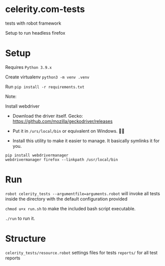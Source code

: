 # celerity.com-tests
tests with robot framework

Setup to run headless firefox



# Setup

Requires `Python 3.9.x`

Create virtualenv `python3 -m venv .venv`

Run `pip install -r requirements.txt`


Note:

Install webdriver

- Download the driver itself. Gecko: https://github.com/mozilla/geckodriver/releases

- Put it in `/urs/local/bin` or equivalent on Windows. 🤷‍♂️

- Install this utility to make it easier to manage. It basically symlinks it for you.

```
pip install webdrivermanager
webdrivermanager firefox --linkpath /usr/local/bin
```

# Run

`robot celerity_tests --argumentfile=arguments.robot` will invoke all tests inside the directory with the default configuration provided

`chmod u+x run.sh` to make the included bash script executable.

`./run` to run it.


# Structure

`celerity_tests/resource.robot` settings files for tests
`reports/` for all test reports